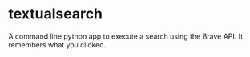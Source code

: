 # textualsearch
A command line python app to execute a search using the Brave API. It remembers what you clicked.
